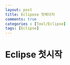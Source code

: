 ```yaml
---
layout: post
title: Eclipose 첫페이지 
comments: true
categories : [Tool/Eclipse]
tags: [Eclipse] 
---
```


# Eclipse 첫시작